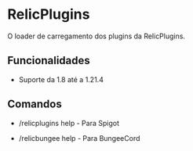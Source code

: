 # RelicPlugins
O loader de carregamento dos plugins da RelicPlugins.

## Funcionalidades

- Suporte da 1.8 até a 1.21.4

## Comandos

- /relicplugins help <plugin> - Para Spigot

- /relicbungee help <plugin> - Para BungeeCord

